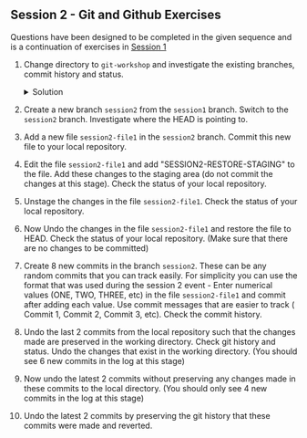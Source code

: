 Session 2  - Git and Github Exercises
---

Questions have been designed to be completed in the given sequence and is a continuation of exercises in [Session 1](Session1%20-%20Exercises.md)

1. Change directory to `git-workshop` and investigate the existing branches, commit history and status.

    <details>
    <summary>Solution</summary>

    ```bash
    cd git-workshop
    git branch
    git log
    git status
    ```
    </details>

2. Create a new branch `session2` from the `session1` branch. Switch to the `session2` branch. Investigate where the HEAD is pointing to.
3. Add a new file `session2-file1` in the `session2` branch. Commit this new file to your local repository.
4. Edit the file `session2-file1` and add "SESSION2-RESTORE-STAGING" to the file. Add these changes to the staging area (do not commit the changes at this stage). Check the status of your local repository.
5. Unstage the changes in the file `session2-file1`. Check the status of your local repository.
6. Now Undo the changes in the file `session2-file1` and restore the file to HEAD. Check the status of your local repository. (Make sure that there are no changes to be committed)
7. Create 8 new commits in the branch `session2`. These can be any random commits that you can track easily. For simplicity you can use the format that was used during the session 2 event - Enter numerical values (ONE, TWO, THREE, etc) in the file `session2-file1` and commit after adding each value. Use commit messages that are easier to track ( Commit 1, Commit 2, Commit 3, etc). Check the commit history.
8. Undo the last 2 commits from the local repository such that the changes made are preserved in the working directory. Check git history and status. Undo the changes that exist in the working directory. (You should see 6 new commits in the log at this stage)
9. Now undo the latest 2 commits without preserving any changes made in these commits to the local directory. (You should only see 4 new commits in the log at this stage)
10. Undo the latest 2 commits by preserving the git history that these commits were made and reverted.